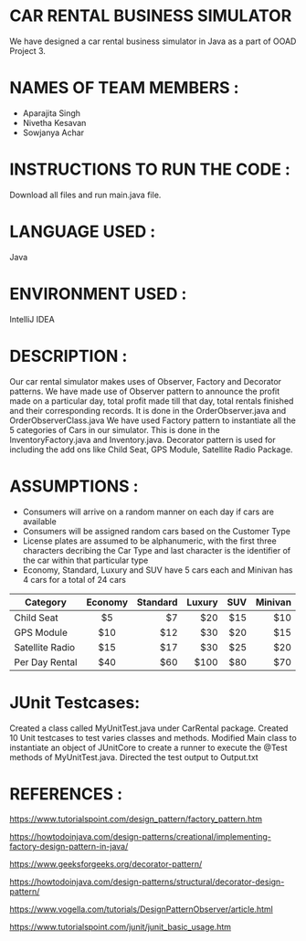 # CAR RENTAL BUSINESS SIMULATOR
We have designed a car rental business simulator in Java as a part of OOAD Project 3.
# NAMES OF TEAM MEMBERS :
- Aparajita Singh
- Nivetha Kesavan
- Sowjanya Achar

# INSTRUCTIONS TO RUN THE CODE :
Download all files and run main.java file. 

# LANGUAGE USED :
Java

# ENVIRONMENT USED :
IntelliJ IDEA

# DESCRIPTION :
Our car rental simulator makes uses of Observer, Factory and Decorator patterns. We have made use of Observer pattern to announce the profit made on a particular day, total profit made till that day, total rentals finished and their corresponding records. It is done in the OrderObserver.java and OrderObserverClass.java
We have used Factory pattern to instantiate all the 5 categories of Cars in our simulator. This is done in the InventoryFactory.java and Inventory.java. 
Decorator pattern is used for including the add ons like Child Seat, GPS Module, Satellite Radio Package.

# ASSUMPTIONS :
- Consumers will arrive on a random manner on each day if cars are available
- Consumers will be assigned random cars based on the Customer Type
- License plates are assumed to be alphanumeric, with the first three characters decribing the Car Type and last character is the identifier of the car within that particular type
- Economy, Standard, Luxury and SUV have 5 cars each and Minivan has 4 cars for a total of 24 cars

| Category       | Economy | Standard | Luxury | SUV | Minivan |
| -------------  |:-------:| --------:| ------:| ---:| -------:|
|Child Seat      |   $5    |  $7      | $20    | $15 |   $10   |
| GPS Module     |  $10    | $12      | $30    | $20 |   $15   |
| Satellite Radio|  $15    | $17      | $30    | $25 |   $20   |
| Per Day Rental |  $40    | $60      |$100    | $80 |   $70   |

# JUnit Testcases: 

Created a class called MyUnitTest.java under CarRental package. 
Created 10 Unit testcases to test varies classes and methods. 
Modified Main class to instantiate an object of JUnitCore to create a runner to execute the @Test methods of MyUnitTest.java.
Directed the test output to Output.txt

# REFERENCES :

https://www.tutorialspoint.com/design_pattern/factory_pattern.htm

https://howtodoinjava.com/design-patterns/creational/implementing-factory-design-pattern-in-java/

https://www.geeksforgeeks.org/decorator-pattern/

https://howtodoinjava.com/design-patterns/structural/decorator-design-pattern/

https://www.vogella.com/tutorials/DesignPatternObserver/article.html

https://www.tutorialspoint.com/junit/junit_basic_usage.htm

